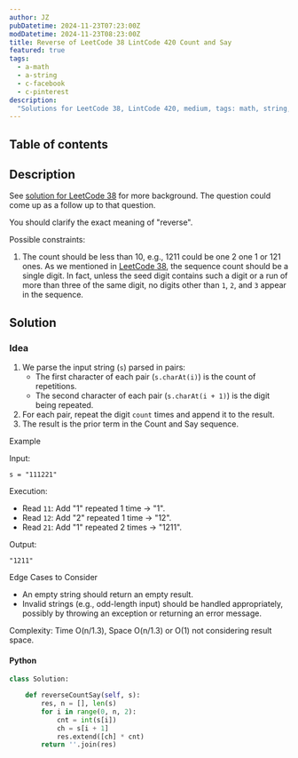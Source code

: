 ```yaml
---
author: JZ
pubDatetime: 2024-11-23T07:23:00Z
modDatetime: 2024-11-23T08:23:00Z
title: Reverse of LeetCode 38 LintCode 420 Count and Say
featured: true
tags:
  - a-math
  - a-string
  - c-facebook
  - c-pinterest
description:
  "Solutions for LeetCode 38, LintCode 420, medium, tags: math, string, simulation, companies: facebook, pinterest."
---
```


## Table of contents

## Description

See [solution for LeetCode 38](./leet-0038-count-and-say/) for more background. The question could come up as a follow up to that question.

You should clarify the exact meaning of "reverse".

Possible constraints:

1. The count should be less than 10, e.g., 1211 could be one 2 one 1 or 121 ones. As we mentioned in [LeetCode 38](./leet-0038-count-and-say/#background), the sequence count should be a single digit. In fact, unless the seed digit contains such a digit or a run of more than three of the same digit, no digits other than `1`, `2`, and `3` appear in the sequence.


## Solution

### Idea

1.  We parse the input string (`s`) parsed in pairs:
    -   The first character of each pair (`s.charAt(i)`) is the count of repetitions.
    -   The second character of each pair (`s.charAt(i + 1)`) is the digit being repeated.
2.  For each pair, repeat the digit `count` times and append it to the result.
3.  The result is the prior term in the Count and Say sequence.

Example

Input:

`s = "111221"`

Execution:

-   Read `11`: Add "1" repeated 1 time → "1".
-   Read `12`: Add "2" repeated 1 time → "12".
-   Read `21`: Add "1" repeated 2 times → "1211".

Output:

`"1211"`

Edge Cases to Consider

-   An empty string should return an empty result.
-   Invalid strings (e.g., odd-length input) should be handled appropriately, possibly by throwing an exception or returning an error message.

Complexity: Time O(n/1.3), Space O(n/1.3) or O(1) not considering result space.

#### Python

```python
class Solution:

    def reverseCountSay(self, s):
        res, n = [], len(s)
        for i in range(0, n, 2):
            cnt = int(s[i])
            ch = s[i + 1]
            res.extend([ch] * cnt)
        return ''.join(res)
```

